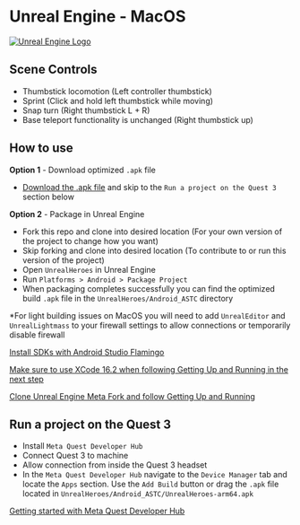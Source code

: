 # Unreal Engine - MacOS

[![Unreal Engine Logo](Images/unreal-engine.png)](https://www.unrealengine.com/)

## Scene Controls

* Thumbstick locomotion (Left controller thumbstick)
* Sprint (Click and hold left thumbstick while moving)
* Snap turn (Right thumbstick L + R)
* Base teleport functionality is unchanged (Right thumbstick up)

## How to use

**Option 1** - Download optimized `.apk` file

* [Download the .apk file](https://drive.google.com/file/d/1apvPNiWsgNSHmU8qKQoaU_Ncr1QC7OWA/view?usp=drive_link) and skip to the `Run a project on the Quest 3` section below

**Option 2** - Package in Unreal Engine

* Fork this repo and clone into desired location (For your own version of the project to change how you want)
* Skip forking and clone into desired location (To contribute to or run this version of the project)
* Open `UnrealHeroes` in Unreal Engine
* Run `Platforms > Android > Package Project`
* When packaging completes successfully you can find the optimized build `.apk` file in the `UnrealHeroes/Android_ASTC` directory

*For light building issues on MacOS you will need to add `UnrealEditor` and `UnrealLightmass` to your firewall settings to allow connections or temporarily disable firewall

[Install SDKs with Android Studio Flamingo](https://developer.android.com/studio/releases/past-releases/as-flamingo-release-notes)

[Make sure to use XCode 16.2 when following Getting Up and Running in the next step](https://xcodereleases.com/)

[Clone Unreal Engine Meta Fork and follow Getting Up and Running](https://github.com/Oculus-VR/UnrealEngine/?tab=readme-ov-file#getting-up-and-running)

## Run a project on the Quest 3

* Install `Meta Quest Developer Hub`
* Connect Quest 3 to machine
* Allow connection from inside the Quest 3 headset
* In the `Meta Quest Developer Hub` navigate to the `Device Manager` tab and locate the `Apps` section. Use the `Add Build` button or drag the `.apk` file located in `UnrealHeroes/Android_ASTC/UnrealHeroes-arm64.apk`

[Getting started with Meta Quest Developer Hub](https://developers.meta.com/horizon/documentation/unity/ts-mqdh-getting-started)

